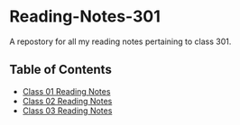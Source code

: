# Reading-Notes-301
A repostory for all my reading notes pertaining to class 301.

## **Table of Contents**
- [Class 01 Reading Notes](Class-01.md)
- [Class 02 Reading Notes](Class-02.md)
- [Class 03 Reading Notes](Class-03.md)